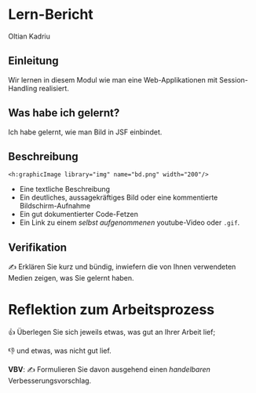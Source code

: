 # Lern-Bericht
Oltian Kadriu

## Einleitung

Wir lernen in diesem Modul wie man eine Web-Applikationen mit Session-Handling realisiert.

## Was habe ich gelernt?

Ich habe gelernt, wie man Bild in JSF einbindet.

## Beschreibung

```xhtml
<h:graphicImage library="img" name="bd.png" width="200"/>
```

* Eine textliche Beschreibung
* Ein deutliches, aussagekräftiges Bild oder eine kommentierte Bildschirm-Aufnahme
* Ein gut dokumentierter Code-Fetzen
* Ein Link zu einem *selbst aufgenommenen* youtube-Video oder `.gif`.

## Verifikation

✍️ Erklären Sie kurz und bündig, inwiefern die von Ihnen verwendeten Medien zeigen, was Sie gelernt haben.

# Reflektion zum Arbeitsprozess

👍 Überlegen Sie sich jeweils etwas, was gut an Ihrer Arbeit lief; 

👎 und etwas, was nicht gut lief.

**VBV**: ✍️ Formulieren Sie davon ausgehend einen *handelbaren* Verbesserungsvorschlag.
